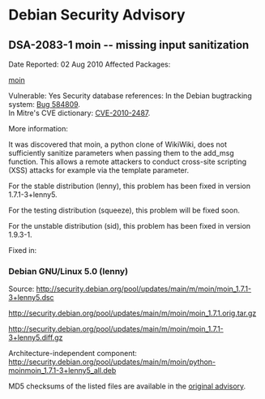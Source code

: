 
Debian Security Advisory
========================


DSA-2083-1 moin -- missing input sanitization
---------------------------------------------



Date Reported:
02 Aug 2010
Affected Packages:

[moin](https://packages.debian.org/src:moin)

Vulnerable:
Yes
Security database references:
In the Debian bugtracking system: [Bug 584809](https://bugs.debian.org/cgi-bin/bugreport.cgi?bug=584809).  
In Mitre's CVE dictionary: [CVE-2010-2487](https://security-tracker.debian.org/tracker/CVE-2010-2487).  

More information:

It was discovered that moin, a python clone of WikiWiki, does not sufficiently
sanitize parameters when passing them to the add\_msg function. This allows a
remote attackers to conduct cross-site scripting (XSS) attacks for example
via the template parameter.


For the stable distribution (lenny), this problem has been fixed in
version 1.7.1-3+lenny5.


For the testing distribution (squeeze), this problem will be fixed soon.


For the unstable distribution (sid), this problem has been fixed in
version 1.9.3-1.



Fixed in:

### Debian GNU/Linux 5.0 (lenny)



Source:
 <http://security.debian.org/pool/updates/main/m/moin/moin_1.7.1-3+lenny5.dsc>  

<http://security.debian.org/pool/updates/main/m/moin/moin_1.7.1.orig.tar.gz>  

<http://security.debian.org/pool/updates/main/m/moin/moin_1.7.1-3+lenny5.diff.gz>  

Architecture-independent component:
 <http://security.debian.org/pool/updates/main/m/moin/python-moinmoin_1.7.1-3+lenny5_all.deb>  


MD5 checksums of the listed files are available in the [original advisory](https://lists.debian.org/debian-security-announce/2010/msg00128.html).





